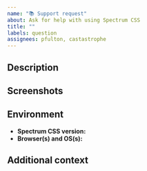 ```yaml
---
name: "📚 Support request"
about: Ask for help with using Spectrum CSS
title: ""
labels: question
assignees: pfulton, castastrophe
---
```


## Description

<!-- Describe the problem you're having and paste any error messages you received -->

## Screenshots

<!-- If applicable, add screenshots to show what you need help with -->

## Environment

-   **Spectrum CSS version:** <!-- 2.13.0 -->
-   **Browser(s) and OS(s):** <!-- Chrome 75.0.3770.142 on Win 10 -->

## Additional context

<!-- Provide any additional information that might help us understand your request -->
